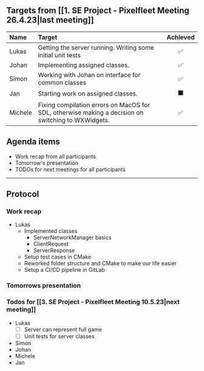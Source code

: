 ## Targets from [[1. SE Project - Pixelfleet Meeting 26.4.23|last meeting]]
| Name | Target | Achieved |
| :--- | :----- | :-------: |
| Lukas | Getting the server running. Writing some initial unit tests | ✅ |
| Johan | Implementing assigned classes. | ✅ |
| Simon | Working with Johan on interface for common classes | ✅ |
| Jan | Starting work on assigned classes. | ⬛ | 
| Michele | Fixing compilation errors on MacOS for SDL, otherwise making a decision on switching to WXWidgets. | ✅ |

## Agenda items
- Work recap from all participants
- Tomorrow's presentation
- TODOs for next meetings for all participants

---

## Protocol

### Work recap
- Lukas
	- Implemented classes 
		- ServerNetworkManager basics
		- ClientRequest
		- ServerResponse
	- Setup test cases in CMake
	- Reworked folder structure and CMake to make our life easier
	- Setup a CI/CD pipeline in GitLab


### Tomorrows presentation


### Todos for [[3. SE Project - Pixelfleet Meeting 10.5.23|next meeting]]
- Lukas
	- [ ] Server can represent full game
	- [ ] Unit tests for server classes
- Simon
- Johan
- Michele
- Jan
